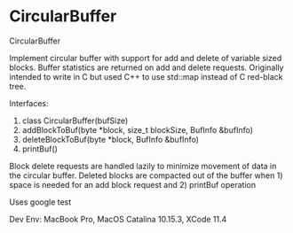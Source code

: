 # CircularBuffer
CircularBuffer 

Implement circular buffer with support for add and delete of variable sized blocks. Buffer statistics are returned on add and delete requests. Originally intended to write in C but used C++ to use std::map instead of C red-black tree.

Interfaces:
1. class CircularBuffer(bufSize)
2. addBlockToBuf(byte *block, size_t blockSize, BufInfo &bufInfo)
3. deleteBlockToBuf(byte *block, BufInfo &bufInfo)
4. printBuf()

Block delete requests are handled lazily to minimize movement of data in the circular buffer. Deleted blocks are compacted out of the buffer when 1) space is needed for an add block request and 2) printBuf operation

Uses google test

Dev Env:
MacBook Pro, MacOS Catalina 10.15.3, XCode 11.4
